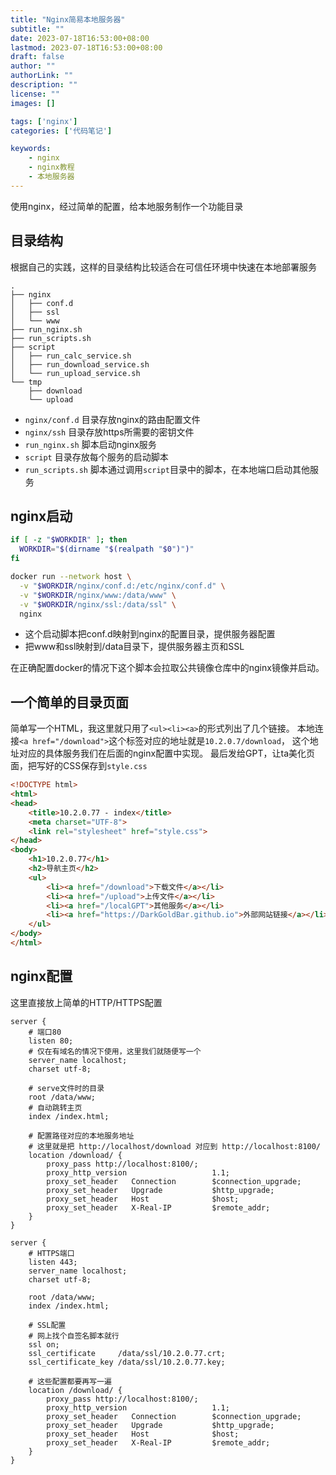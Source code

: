 ```yaml
---
title: "Nginx简易本地服务器"
subtitle: ""
date: 2023-07-18T16:53:00+08:00
lastmod: 2023-07-18T16:53:00+08:00
draft: false
author: ""
authorLink: ""
description: ""
license: ""
images: []

tags: ['nginx']
categories: ['代码笔记']

keywords:
    - nginx
    - nginx教程
    - 本地服务器
---
```


使用nginx，经过简单的配置，给本地服务制作一个功能目录
<!--more-->

## 目录结构
根据自己的实践，这样的目录结构比较适合在可信任环境中快速在本地部署服务

```
.
├── nginx
│   ├── conf.d
│   ├── ssl
│   └── www
├── run_nginx.sh
├── run_scripts.sh
├── script
│   ├── run_calc_service.sh
│   ├── run_download_service.sh
│   └── run_upload_service.sh
└── tmp
    ├── download
    └── upload
```

- `nginx/conf.d` 目录存放nginx的路由配置文件
- `nginx/ssh` 目录存放https所需要的密钥文件
- `run_nginx.sh` 脚本启动nginx服务
- `script` 目录存放每个服务的启动脚本
- `run_scripts.sh` 脚本通过调用`script`目录中的脚本，在本地端口启动其他服务


## nginx启动
```bash
if [ -z "$WORKDIR" ]; then
  WORKDIR="$(dirname "$(realpath "$0")")"
fi

docker run --network host \
  -v "$WORKDIR/nginx/conf.d:/etc/nginx/conf.d" \
  -v "$WORKDIR/nginx/www:/data/www" \
  -v "$WORKDIR/nginx/ssl:/data/ssl" \
  nginx
```

- 这个启动脚本把conf.d映射到nginx的配置目录，提供服务器配置
- 把www和ssl映射到/data目录下，提供服务器主页和SSL

在正确配置docker的情况下这个脚本会拉取公共镜像仓库中的nginx镜像并启动。


## 一个简单的目录页面

简单写一个HTML，我这里就只用了`<ul><li><a>`的形式列出了几个链接。
本地连接`<a href="/download">`这个标签对应的地址就是`10.2.0.7/download`，
这个地址对应的具体服务我们在后面的nginx配置中实现。
最后发给GPT，让ta美化页面，把写好的CSS保存到`style.css`

```HTML
<!DOCTYPE html>
<html>
<head>
    <title>10.2.0.77 - index</title>
    <meta charset="UTF-8">
    <link rel="stylesheet" href="style.css">
</head>
<body>
    <h1>10.2.0.77</h1>
    <h2>导航主页</h2>
    <ul>
        <li><a href="/download">下载文件</a></li>
        <li><a href="/upload">上传文件</a></li>
        <li><a href="/localGPT">其他服务</a></li>
        <li><a href="https://DarkGoldBar.github.io">外部网站链接</a></li>
    </ul>
</body>
</html>
```


## nginx配置
这里直接放上简单的HTTP/HTTPS配置
```
server {
    # 端口80
    listen 80;
    # 仅在有域名的情况下使用，这里我们就随便写一个
    server_name localhost;
    charset utf-8;

    # serve文件时的目录
    root /data/www;
    # 自动跳转主页
    index /index.html;

    # 配置路径对应的本地服务地址
    # 这里就是把 http://localhost/download 对应到 http://localhost:8100/
    location /download/ {
        proxy_pass http://localhost:8100/;
        proxy_http_version                   1.1;
        proxy_set_header   Connection        $connection_upgrade;
        proxy_set_header   Upgrade           $http_upgrade;
        proxy_set_header   Host              $host;
        proxy_set_header   X-Real-IP         $remote_addr;
    }
}

server {
    # HTTPS端口
    listen 443;
    server_name localhost;
    charset utf-8;

    root /data/www;
    index /index.html;

    # SSL配置
    # 网上找个自签名脚本就行
    ssl on;
    ssl_certificate     /data/ssl/10.2.0.77.crt;
    ssl_certificate_key /data/ssl/10.2.0.77.key;

    # 这些配置都要再写一遍
    location /download/ {
        proxy_pass http://localhost:8100/;
        proxy_http_version                   1.1;
        proxy_set_header   Connection        $connection_upgrade;
        proxy_set_header   Upgrade           $http_upgrade;
        proxy_set_header   Host              $host;
        proxy_set_header   X-Real-IP         $remote_addr;
    }
}
```
